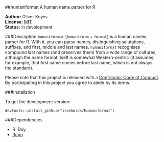 ##humaniformat
A human name parser for R

__Author:__ Oliver Keyes <br/>
__License:__ [MIT](http://opensource.org/licenses/MIT)<br/>
__Status:__ In development

###Description
`humaniformat` (`humaniform` + `format`) is a human names parser for R. With it, you can parse names, distinguishing salutations, suffixes, and first, middle and last names. `humaniformat` recognises compound last names (and preserves them) from a wide range of cultures, although the name format itself is somewhat Western-centric (it assumes, for example, that first name comes before last name, which is not always the standard).

Please note that this project is released with a [Contributor Code of Conduct](CONDUCT.md). By participating in this project you agree to abide by its terms.

###Installation

To get the development version:

    devtools::install_github("ironholds/humaniformat")

###Dependencies
* R. Doy.
* [Rcpp](http://cran.rstudio.com/web/packages/Rcpp/)
